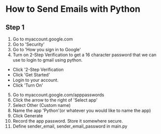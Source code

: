 # How to Send Emails with Python

## Step 1
1. Go to myaccount.google.com
2. Go to 'Security'
3. Go to 'How you sign in to Google'
4. Turn on 2-Step Verification to get a 16 character password that we can use to login to gmail using python.
* Click '2-Step Verification
* Click 'Get Started'
* Login to your account.
* Click 'Turn On'
5. Go to myaccount.google.com/apppasswords
6. Click the arrow to the right of 'Select app'
7. Select Other (Custom name)
8. Name the app 'Python'(or whatever you would like to name the app)
9. Click Generate
10. Record the app password. Store it somewhere secure.
11. Define sender_email, sender_email_password in main.py

